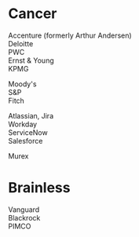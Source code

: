 # Cancer
Accenture (formerly Arthur Andersen)<br>
Deloitte<br>
PWC<br>
Ernst & Young <br>
KPMG <br>

Moody's<br>
S&P<br>
Fitch <br>

Atlassian, Jira<br>
Workday<br>
ServiceNow<br>
Salesforce<br>

Murex<br>

# Brainless<br>
Vanguard<br>
Blackrock<br>
PIMCO<br>
